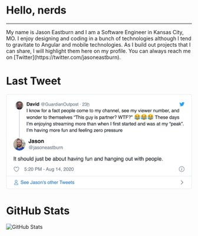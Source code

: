 <!--
**jasoneastburn/jasoneastburn** is a ✨ _special_ ✨ repository because its `README.md` (this file) appears on your GitHub profile.

Here are some ideas to get you started:

- 🔭 I’m currently working on ...
- 🌱 I’m currently learning ...
- 👯 I’m looking to collaborate on ...
- 🤔 I’m looking for help with ...
- 💬 Ask me about ...
- 📫 How to reach me: ...
- 😄 Pronouns: ...
- ⚡ Fun fact: ...
-->

<h1>Hello, nerds</h1>
<hr>
My name is Jason Eastburn and I am a Software Engineer in Kansas City, MO.  I enjoy designing and coding in a bunch of technologies although I tend to gravitate to Angular and mobile technologies.  As I build out projects that I can share, I will highlight them here on my profile.  You can always reach me on [Twitter](https://twitter.com/jasoneastburn).

<h1>Last Tweet</h1>
<p><a href="https://www.twitter.com/jasoneastburn"><img src="https://github.com/jasoneastburn/jasoneastburn/blob/master/tweet.png" width="600"></a></p>
<h1>GitHub Stats</h1>
<p><img src="https://github-readme-stats.vercel.app/api?username=jasoneastburn&amp;show_icons=true" alt="GitHub Stats"></p>

